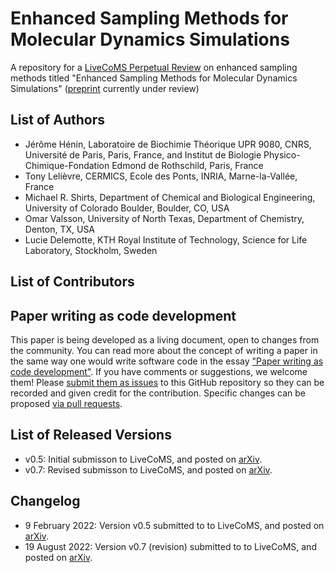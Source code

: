 # Enhanced Sampling Methods for Molecular Dynamics Simulations
A repository for a [LiveCoMS Perpetual Review](https://livecomsjournal.org/index.php/livecoms/catalog/category/reviews) on enhanced sampling methods titled "Enhanced Sampling Methods for Molecular Dynamics Simulations" ([preprint](https://arxiv.org/abs/2202.04164) currently under review)

## List of Authors
- Jérôme Hénin, Laboratoire de Biochimie Théorique UPR 9080, CNRS, Université de Paris, Paris, France, and Institut de Biologie Physico-Chimique-Fondation Edmond de Rothschild, Paris, France
- Tony Lelièvre, CERMICS, Ecole des Ponts, INRIA, Marne-la-Vallée, France
- Michael R. Shirts, Department of Chemical and Biological Engineering, University of Colorado Boulder, Boulder, CO, USA
- Omar Valsson, University of North Texas, Department of Chemistry, Denton, TX, USA
- Lucie Delemotte, KTH Royal Institute of Technology, Science for Life Laboratory, Stockholm, Sweden

## List of Contributors
<!-- We suggest listing contributers in order of addition. -->

## Paper writing as code development
<!-- This discussion is so that people know how to contribute to your document. -->
This paper is being developed as a living document, open to changes from the community. You can read more about the concept of writing a paper in the same way one would write software code in the essay ["Paper writing as code development"](https://livecomsjournal.github.io/about/paper_code/). If you have comments or suggestions, we welcome them! Please [submit them as issues](https://guides.github.com/features/issues/) to this GitHub repository so they can be recorded and given credit for the contribution. Specific changes can be proposed [via pull requests](https://help.github.com/articles/about-pull-requests/).

## List of Released Versions
<!-- update this when you decide to release a version either by preprint or when submitted to LiveCoMS-->
- v0.5: Initial submisson to LiveCoMS, and posted on [arXiv](https://arxiv.org/abs/2202.04164v1).
- v0.7: Revised submisson to LiveCoMS, and posted on [arXiv](https://arxiv.org/abs/2202.04164v2).

## Changelog
<!-- Here, record summaries of important changes. A granular discussion of changes will be kept in GitHub by issue tracking.-->
- 9 February 2022: Version v0.5 submitted to to LiveCoMS, and posted on [arXiv](https://arxiv.org/abs/2202.04164v1).
- 19 August 2022: Version v0.7 (revision) submitted to to LiveCoMS, and posted on [arXiv](https://arxiv.org/abs/2202.04164v2).
